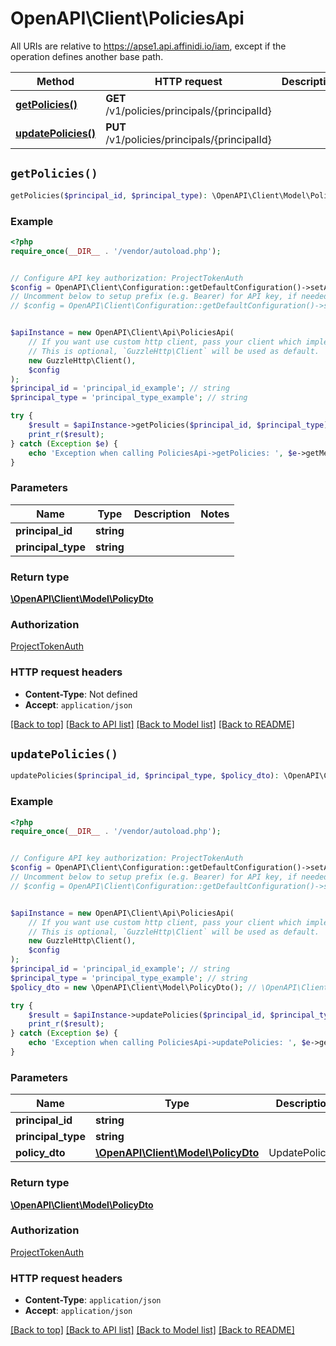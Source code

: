 # OpenAPI\Client\PoliciesApi

All URIs are relative to https://apse1.api.affinidi.io/iam, except if the operation defines another base path.

| Method                                                | HTTP request                                  | Description |
| ----------------------------------------------------- | --------------------------------------------- | ----------- |
| [**getPolicies()**](PoliciesApi.md#getPolicies)       | **GET** /v1/policies/principals/{principalId} |             |
| [**updatePolicies()**](PoliciesApi.md#updatePolicies) | **PUT** /v1/policies/principals/{principalId} |             |

## `getPolicies()`

```php
getPolicies($principal_id, $principal_type): \OpenAPI\Client\Model\PolicyDto
```

### Example

```php
<?php
require_once(__DIR__ . '/vendor/autoload.php');


// Configure API key authorization: ProjectTokenAuth
$config = OpenAPI\Client\Configuration::getDefaultConfiguration()->setApiKey('authorization', 'YOUR_API_KEY');
// Uncomment below to setup prefix (e.g. Bearer) for API key, if needed
// $config = OpenAPI\Client\Configuration::getDefaultConfiguration()->setApiKeyPrefix('authorization', 'Bearer');


$apiInstance = new OpenAPI\Client\Api\PoliciesApi(
    // If you want use custom http client, pass your client which implements `GuzzleHttp\ClientInterface`.
    // This is optional, `GuzzleHttp\Client` will be used as default.
    new GuzzleHttp\Client(),
    $config
);
$principal_id = 'principal_id_example'; // string
$principal_type = 'principal_type_example'; // string

try {
    $result = $apiInstance->getPolicies($principal_id, $principal_type);
    print_r($result);
} catch (Exception $e) {
    echo 'Exception when calling PoliciesApi->getPolicies: ', $e->getMessage(), PHP_EOL;
}
```

### Parameters

| Name               | Type       | Description | Notes |
| ------------------ | ---------- | ----------- | ----- |
| **principal_id**   | **string** |             |       |
| **principal_type** | **string** |             |       |

### Return type

[**\OpenAPI\Client\Model\PolicyDto**](../Model/PolicyDto.md)

### Authorization

[ProjectTokenAuth](../../README.md#ProjectTokenAuth)

### HTTP request headers

- **Content-Type**: Not defined
- **Accept**: `application/json`

[[Back to top]](#) [[Back to API list]](../../README.md#endpoints)
[[Back to Model list]](../../README.md#models)
[[Back to README]](../../README.md)

## `updatePolicies()`

```php
updatePolicies($principal_id, $principal_type, $policy_dto): \OpenAPI\Client\Model\PolicyDto
```

### Example

```php
<?php
require_once(__DIR__ . '/vendor/autoload.php');


// Configure API key authorization: ProjectTokenAuth
$config = OpenAPI\Client\Configuration::getDefaultConfiguration()->setApiKey('authorization', 'YOUR_API_KEY');
// Uncomment below to setup prefix (e.g. Bearer) for API key, if needed
// $config = OpenAPI\Client\Configuration::getDefaultConfiguration()->setApiKeyPrefix('authorization', 'Bearer');


$apiInstance = new OpenAPI\Client\Api\PoliciesApi(
    // If you want use custom http client, pass your client which implements `GuzzleHttp\ClientInterface`.
    // This is optional, `GuzzleHttp\Client` will be used as default.
    new GuzzleHttp\Client(),
    $config
);
$principal_id = 'principal_id_example'; // string
$principal_type = 'principal_type_example'; // string
$policy_dto = new \OpenAPI\Client\Model\PolicyDto(); // \OpenAPI\Client\Model\PolicyDto | UpdatePolicies

try {
    $result = $apiInstance->updatePolicies($principal_id, $principal_type, $policy_dto);
    print_r($result);
} catch (Exception $e) {
    echo 'Exception when calling PoliciesApi->updatePolicies: ', $e->getMessage(), PHP_EOL;
}
```

### Parameters

| Name               | Type                                                         | Description    | Notes |
| ------------------ | ------------------------------------------------------------ | -------------- | ----- |
| **principal_id**   | **string**                                                   |                |       |
| **principal_type** | **string**                                                   |                |       |
| **policy_dto**     | [**\OpenAPI\Client\Model\PolicyDto**](../Model/PolicyDto.md) | UpdatePolicies |       |

### Return type

[**\OpenAPI\Client\Model\PolicyDto**](../Model/PolicyDto.md)

### Authorization

[ProjectTokenAuth](../../README.md#ProjectTokenAuth)

### HTTP request headers

- **Content-Type**: `application/json`
- **Accept**: `application/json`

[[Back to top]](#) [[Back to API list]](../../README.md#endpoints)
[[Back to Model list]](../../README.md#models)
[[Back to README]](../../README.md)
